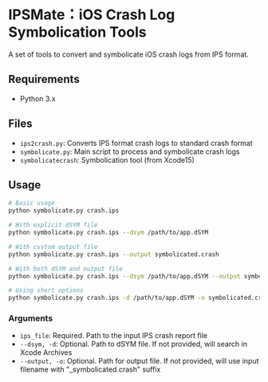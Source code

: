 # IPSMate：iOS Crash Log Symbolication Tools

A set of tools to convert and symbolicate iOS crash logs from IPS format.

## Requirements

- Python 3.x

## Files

- `ips2crash.py`: Converts IPS format crash logs to standard crash format
- `symbolicate.py`: Main script to process and symbolicate crash logs
- `symbolicatecrash`: Symbolication tool (from Xcode15)

## Usage

```bash
# Basic usage
python symbolicate.py crash.ips

# With explicit dSYM file
python symbolicate.py crash.ips --dsym /path/to/app.dSYM

# With custom output file
python symbolicate.py crash.ips --output symbolicated.crash

# With both dSYM and output file
python symbolicate.py crash.ips --dsym /path/to/app.dSYM --output symbolicated.crash

# Using short options
python symbolicate.py crash.ips -d /path/to/app.dSYM -o symbolicated.crash
```

### Arguments

- `ips_file`: Required. Path to the input IPS crash report file
- `--dsym, -d`: Optional. Path to dSYM file. If not provided, will search in Xcode Archives
- `--output, -o`: Optional. Path for output file. If not provided, will use input filename with "\_symbolicated.crash" suffix
